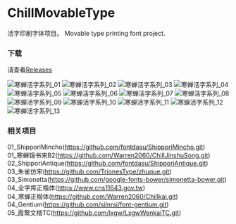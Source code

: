 # ChillMovableType
活字印刷字体项目。 
Movable type printing font project.
### 下载
请查看[Releases](https://github.com/Warren2060/ChillMovableType/releases)

![寒蝉活字系列_01](https://github.com/Warren2060/ChillMovableType/assets/87366329/8a1bc0e7-b5c0-4021-8433-6b3a6982929c)
![寒蝉活字系列_02](https://github.com/Warren2060/ChillMovableType/assets/87366329/445783f7-53c6-406b-b04d-65aa162039c5)
![寒蝉活字系列_03](https://github.com/Warren2060/ChillMovableType/assets/87366329/331fb6b0-1b7e-4832-a273-236313a476da)
![寒蝉活字系列_04](https://github.com/Warren2060/ChillMovableType/assets/87366329/92b3fd7a-bcb2-4edc-a520-029d97d19f9f)
![寒蝉活字系列_05](https://github.com/Warren2060/ChillMovableType/assets/87366329/4ffb2b23-667d-4648-ba1b-240c9fba404a)
![寒蝉活字系列_06](https://github.com/Warren2060/ChillMovableType/assets/87366329/782e57cc-4fc8-40c8-8497-afc6d09dd1ae)
![寒蝉活字系列_07](https://github.com/Warren2060/ChillMovableType/assets/87366329/a97a9cb1-66de-4ffa-81cb-0f919a511898)
![寒蝉活字系列_08](https://github.com/Warren2060/ChillMovableType/assets/87366329/18a9eb1b-0b61-4323-a27c-f34362f61c70)
![寒蝉活字系列_09](https://github.com/Warren2060/ChillMovableType/assets/87366329/c9f4a4a5-0bec-4d58-9724-3bd540d4714b)
![寒蝉活字系列_10](https://github.com/Warren2060/ChillMovableType/assets/87366329/335f89c6-2d59-42de-9078-fb321897108d)
![寒蝉活字系列_11](https://github.com/Warren2060/ChillMovableType/assets/87366329/5b4d3044-bdd7-4aff-92cc-6f478f584d7b)
![寒蝉活字系列_12](https://github.com/Warren2060/ChillMovableType/assets/87366329/2c424c9d-dc52-4b50-86ec-96667d7d3fc5)
![寒蝉活字系列_13](https://github.com/Warren2060/ChillMovableType/assets/87366329/e2f9cc35-bb6b-4427-a9a2-6f12b776bf3f)


### 相关项目
01_ShipporiMincho(https://github.com/fontdasu/ShipporiMincho.git)<br>
01_寒蝉锦书宋B2(https://github.com/Warren2060/ChillJinshuSong.git)<br>
02_ShipporiAntique(https://github.com/fontdasu/ShipporiAntique.git)<br>
03_朱雀仿宋(https://github.com/TrionesType/zhuque.git)<br>
03_Simonetta(https://github.com/google-fonts-bower/simonetta-bower.git)<br>
04_全字库正楷体(https://www.cns11643.gov.tw)<br>
04_寒蝉正楷体(https://github.com/Warren2060/Chillkai.git)<br>
04_Gentium(https://github.com/silnrsi/font-gentium.git)<br>
05_霞鹜文楷TC(https://github.com/lxgw/LxgwWenkaiTC.git)<br>
